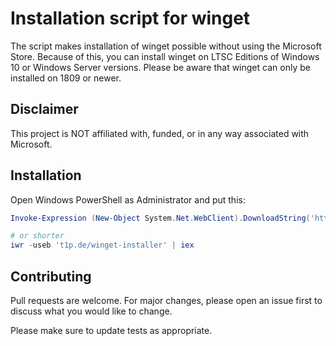 # Installation script for winget
The script makes installation of winget possible without using the Microsoft Store. Because of this, you can install winget on LTSC Editions of Windows 10 or Windows Server versions. Please be aware that winget can only be installed on 1809 or newer.

## Disclaimer
This project is NOT affiliated with, funded, or in any way associated with Microsoft.

## Installation
Open Windows PowerShell as Administrator and put this:

```powershell
Invoke-Expression (New-Object System.Net.WebClient).DownloadString('https://t1p.de/winget-installer')

# or shorter
iwr -useb 't1p.de/winget-installer' | iex
```
## Contributing
Pull requests are welcome. For major changes, please open an issue first to discuss what you would like to change.

Please make sure to update tests as appropriate.
